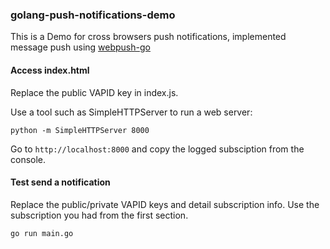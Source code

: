 ### golang-push-notifications-demo

This is a Demo for cross browsers push notifications, implemented message push using [webpush-go](https://github.com/SherClockHolmes/webpush-go)

#### Access index.html

Replace the public VAPID key in index.js.

Use a tool such as SimpleHTTPServer to run a web server:

```
python -m SimpleHTTPServer 8000
```

Go to `http://localhost:8000` and copy the logged subsciption from the console.

#### Test send a notification

Replace the public/private VAPID keys and detail subscription info. Use the subscription you had from the first section.

```bash
go run main.go
```
